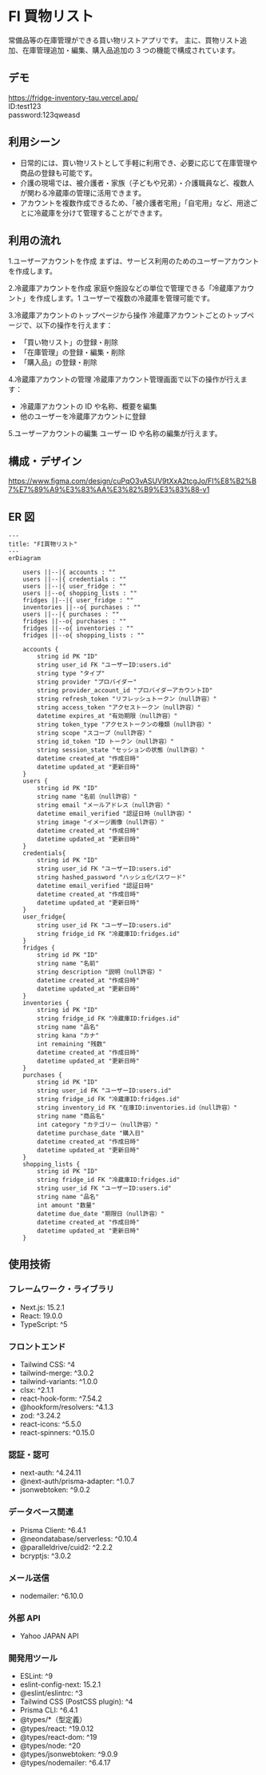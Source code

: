 # FI 買物リスト

常備品等の在庫管理ができる買い物リストアプリです。
主に、買物リスト追加、在庫管理追加・編集、購入品追加の 3 つの機能で構成されています。

## デモ

https://fridge-inventory-tau.vercel.app/  
ID:test123  
password:123qweasd

## 利用シーン

- 日常的には、買い物リストとして手軽に利用でき、必要に応じて在庫管理や商品の登録も可能です。
- 介護の現場では、被介護者・家族（子どもや兄弟）・介護職員など、複数人が関わる冷蔵庫の管理に活用できます。
- アカウントを複数作成できるため、「被介護者宅用」「自宅用」など、用途ごとに冷蔵庫を分けて管理することができます。

## 利用の流れ

1.ユーザーアカウントを作成
まずは、サービス利用のためのユーザーアカウントを作成します。

2.冷蔵庫アカウントを作成
家庭や施設などの単位で管理できる「冷蔵庫アカウント」を作成します。1 ユーザーで複数の冷蔵庫を管理可能です。

3.冷蔵庫アカウントのトップページから操作
冷蔵庫アカウントごとのトップページで、以下の操作を行えます：

  - 「買い物リスト」の登録・削除
  - 「在庫管理」の登録・編集・削除
  - 「購入品」の登録・削除

4.冷蔵庫アカウントの管理
冷蔵庫アカウント管理画面で以下の操作が行えます：

  - 冷蔵庫アカウントの ID や名称、概要を編集
  - 他のユーザーを冷蔵庫アカウントに登録

5.ユーザーアカウントの編集
ユーザー ID や名称の編集が行えます。

## 構成・デザイン

https://www.figma.com/design/cuPqO3vASUV9tXxA2tcgJo/FI%E8%B2%B7%E7%89%A9%E3%83%AA%E3%82%B9%E3%83%88-v1

## ER 図

```mermaid
---
title: "FI買物リスト"
---
erDiagram

    users ||--|{ accounts : ""
    users ||--|{ credentials : ""
    users ||--|{ user_fridge : ""
    users ||--o{ shopping_lists : ""
    fridges ||--|{ user_fridge : ""
    inventories ||--o{ purchases : ""
    users ||--|{ purchases : ""
    fridges ||--o{ purchases : ""
    fridges ||--o{ inventories : ""
    fridges ||--o{ shopping_lists : ""

    accounts {
        string id PK "ID"
        string user_id FK "ユーザーID:users.id"
        string type "タイプ"
        string provider "プロバイダー"
        string provider_account_id "プロバイダーアカウントID"
        string refresh_token "リフレッシュトークン（null許容）"
        string access_token "アクセストークン（null許容）"
        datetime expires_at "有効期限（null許容）"
        string token_type "アクセストークンの種類（null許容）"
        string scope "スコープ（null許容）"
        string id_token "ID トークン（null許容）"
        string session_state "セッションの状態（null許容）"
        datetime created_at "作成日時"
        datetime updated_at "更新日時"
    }
    users {
        string id PK "ID"
        string name "名前（null許容）"
        string email "メールアドレス（null許容）"
        datetime email_verified "認証日時（null許容）"
        string image "イメージ画像（null許容）"
        datetime created_at "作成日時"
        datetime updated_at "更新日時"
    }
    credentials{
        string id PK "ID"
        string user_id FK "ユーザーID:users.id"
        string hashed_password "ハッシュ化パスワード"
        datetime email_verified "認証日時"
        datetime created_at "作成日時"
        datetime updated_at "更新日時"
    }
    user_fridge{
        string user_id FK "ユーザーID:users.id"
        string fridge_id FK "冷蔵庫ID:fridges.id"
    }
    fridges {
        string id PK "ID"
        string name "名前"
        string description "説明（null許容）"
        datetime created_at "作成日時"
        datetime updated_at "更新日時"
    }
    inventories {
        string id PK "ID"
        string fridge_id FK "冷蔵庫ID:fridges.id"
        string name "品名"
        string kana "カナ"
        int remaining "残数"
        datetime created_at "作成日時"
        datetime updated_at "更新日時"
    }
    purchases {
        string id PK "ID"
        string user_id FK "ユーザーID:users.id"
        string fridge_id FK "冷蔵庫ID:fridges.id"
        string inventory_id FK "在庫ID:inventories.id（null許容）"
        string name "商品名"
        int category "カテゴリー（null許容）"
        datetime purchase_date "購入日"
        datetime created_at "作成日時"
        datetime updated_at "更新日時"
    }
    shopping_lists {
        string id PK "ID"
        string fridge_id FK "冷蔵庫ID:fridges.id"
        string user_id FK "ユーザーID:users.id"
        string name "品名"
        int amount "数量"
        datetime due_date "期限日（null許容）"
        datetime created_at "作成日時"
        datetime updated_at "更新日時"
    }
```

## 使用技術

### フレームワーク・ライブラリ

- Next.js: 15.2.1
- React: 19.0.0
- TypeScript: ^5

### フロントエンド

- Tailwind CSS: ^4
- tailwind-merge: ^3.0.2
- tailwind-variants: ^1.0.0
- clsx: ^2.1.1
- react-hook-form: ^7.54.2
- @hookform/resolvers: ^4.1.3
- zod: ^3.24.2
- react-icons: ^5.5.0
- react-spinners: ^0.15.0

### 認証・認可

- next-auth: ^4.24.11
- @next-auth/prisma-adapter: ^1.0.7
- jsonwebtoken: ^9.0.2

### データベース関連

- Prisma Client: ^6.4.1
- @neondatabase/serverless: ^0.10.4
- @paralleldrive/cuid2: ^2.2.2
- bcryptjs: ^3.0.2

### メール送信

- nodemailer: ^6.10.0

### 外部 API

- Yahoo JAPAN API

### 開発用ツール

- ESLint: ^9
- eslint-config-next: 15.2.1
- @eslint/eslintrc: ^3
- Tailwind CSS (PostCSS plugin): ^4
- Prisma CLI: ^6.4.1
- @types/\*（型定義）
- @types/react: ^19.0.12
- @types/react-dom: ^19
- @types/node: ^20
- @types/jsonwebtoken: ^9.0.9
- @types/nodemailer: ^6.4.17
